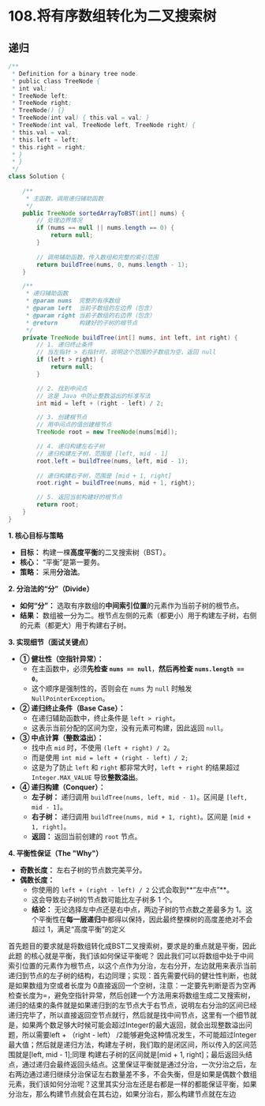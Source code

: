 # 108.将有序数组转化为二叉搜索树



## 递归

```java
/**
 * Definition for a binary tree node.
 * public class TreeNode {
 * int val;
 * TreeNode left;
 * TreeNode right;
 * TreeNode() {}
 * TreeNode(int val) { this.val = val; }
 * TreeNode(int val, TreeNode left, TreeNode right) {
 * this.val = val;
 * this.left = left;
 * this.right = right;
 * }
 * }
 */
class Solution {
    
    /**
     * 主函数，调用递归辅助函数
     */
    public TreeNode sortedArrayToBST(int[] nums) {
        // 处理边界情况
        if (nums == null || nums.length == 0) {
            return null;
        }
        
        // 调用辅助函数，传入数组和完整的索引范围
        return buildTree(nums, 0, nums.length - 1);
    }

    /**
     * 递归辅助函数
     * @param nums  完整的有序数组
     * @param left  当前子数组的左边界（包含）
     * @param right 当前子数组的右边界（包含）
     * @return      构建好的子树的根节点
     */
    private TreeNode buildTree(int[] nums, int left, int right) {
        // 1. 递归终止条件
        // 当左指针 > 右指针时，说明这个范围的子数组为空，返回 null
        if (left > right) {
            return null;
        }

        // 2. 找到中间点
        // 这是 Java 中防止整数溢出的标准写法
        int mid = left + (right - left) / 2;

        // 3. 创建根节点
        // 用中间点的值创建根节点
        TreeNode root = new TreeNode(nums[mid]);

        // 4. 递归构建左右子树
        // 递归构建左子树，范围是 [left, mid - 1]
        root.left = buildTree(nums, left, mid - 1);
        
        // 递归构建右子树，范围是 [mid + 1, right]
        root.right = buildTree(nums, mid + 1, right);

        // 5. 返回当前构建好的根节点
        return root;
    }
}
```

**1. 核心目标与策略**

- **目标：** 构建一棵**高度平衡**的二叉搜索树（BST）。
- **核心：** “平衡”是第一要务。
- **策略：** 采用**分治法**。

**2. 分治法的“分”（Divide）**

- **如何“分”：** 选取有序数组的**中间索引位置**的元素作为当前子树的根节点。
- **结果：** 数组被一分为二。根节点左侧的元素（都更小）用于构建左子树，右侧的元素（都更大）用于构建右子树。

**3. 实现细节（面试关键点）**

- **① 健壮性（空指针异常）：**
    - 在主函数中，必须**先检查 `nums == null`**，**然后再检查 `nums.length == 0`**。
    - 这个顺序是强制性的，否则会在 `nums` 为 `null` 时触发 `NullPointerException`。
- **② 递归终止条件（Base Case）：**
    - 在递归辅助函数中，终止条件是 `left > right`。
    - 这表示当前分配的区间为空，没有元素可构建，因此返回 `null`。
- **③ 中点计算（整数溢出）：**
    - 找中点 `mid` 时，不使用 `(left + right) / 2`。
    - 而是使用 `int mid = left + (right - left) / 2;`
    - 这是为了防止 `left` 和 `right` 都非常大时，`left + right` 的结果超过 `Integer.MAX_VALUE` 导致**整数溢出**。
- **④ 递归构建（Conquer）：**
    - **左子树：** 递归调用 `buildTree(nums, left, mid - 1)`。区间是 `[left, mid - 1]`。
    - **右子树：** 递归调用 `buildTree(nums, mid + 1, right)`。区间是 `[mid + 1, right]`。
    - **返回：** 返回当前创建的 `root` 节点。

**4. 平衡性保证（The "Why"）**

- **奇数长度：** 左右子树的节点数完美平分。
- **偶数长度：**
    - 你使用的 `left + (right - left) / 2` 公式会取到**“左中点”**。
    - 这会导致右子树的节点数可能比左子树多 1 个。
    - **结论：** 无论选择左中点还是右中点，两边子树的节点数之差最多为 1。这个平衡性在**每一层递归**中都得以保持，因此最终整棵树的高度差绝对不会超过 1，满足“高度平衡”的定义

首先题目的要求就是将数组转化成BST二叉搜索树，要求是的重点就是平衡，因此此题 的核心就是平衡，我们该如何保证平衡呢？  因此我们可以将数组中处于中间索引位置的元素作为根节点，以这个点作为分治，左右分开，左边就用来表示当前递归到节点的左子树的结构，右边同理；实现：首先需要代码的健壮性判断，也就是如果数组为空或者长度为 0直接返回一个空树，注意：一定要先判断是否为空再检查长度为=，避免空指针异常，然后创建一个方法用来将数组生成二叉搜索树，递归的结束的条件就是如果递归到的左节点大于右节点，说明左右分治的区间已经递归完毕了，所以直接返回空节点就行，然后就是找中间节点，这里有一个细节就是，如果两个数足够大时候可能会超过Integer的最大返回，就会出现整数溢出问题，所以需要left + （right - left） /2能够避免这种情况发生，不可能超过Integer最大值；然后就是递归方法，构建左子树，我们取的是闭区间，所以传入的区间范围就是[left, mid - 1];同理 构建右子树的区间就是[mid + 1, right]；最后返回头结点，通过递归会最终返回头结点。这里保证平衡就是通过分治，一次分治之后，左右两边通过递归继续分治保证左右数量差不多，不会失衡，但是如果是偶数个数组元素，我们该如何分治呢？这里其实分治左还是右都是一样的都能保证平衡，如果分治左，那么构建节点就会在其右边，如果分治右，那么构建节点就在左边